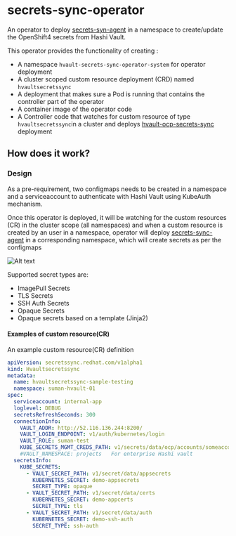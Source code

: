 # secrets-sync-operator
An operator to deploy [secrets-syn-agent](https://github.com/sumantripuraneni/secrets-sync-agent) in a namespace to create/update the OpenShift4 secrets from Hashi Vault.

This operator provides the functionality of creating :

* A namespace `hvault-secrets-sync-operator-system` for operator deployment 
* A cluster scoped custom resource deployment (CRD) named `hvaultsecretssync`
* A deployment that makes sure a Pod is running that contains the controller part of the operator
* A container image of the operator code
* A Controller code that watches for custom resource of type `hvaultsecretssync`in a cluster and deploys [hvault-ocp-secrets-sync](https://github.com/sumantripuraneni/hvault-ocp-secrets-sync) deployment



## How does it work?

### Design 

As a pre-requirement, two configmaps needs to be created in a namespace and a serviceaccount to authenticate with Hashi Vault using KubeAuth mechanism.


Once this operator is deployed, it will be watching for the custom resources (CR) in the cluster scope (all namespaces) and when a custom resource is created by an user in a namespace, operator will deploy [secrets-sync-agent](https://github.com/sumantripuraneni/secrets-sync-agent) in a corresponding namespace, which will create secrets as per the configmaps

![Alt text](images/secrets-sync-agnet-design1.jpeg?raw=true "Create secret in same namespace") 


Supported secret types are: 

*  ImagePull Secrets
*  TLS Secrets
*  SSH Auth Secrets 
*  Opaque Secrets
*  Opaque secrets based on a template (Jinja2)


#### Examples of custom resource(CR)


An example custom resource(CR) definition

```yaml
apiVersion: secretssync.redhat.com/v1alpha1                                   ## API version 
kind: Hvaultsecretssync                                                       ## API kind 
metadata:
  name: hvaultsecretssync-sample-testing                                      ## Name of custom resource 
  namespace: suman-hvault-01                                                  ## Namespace to create custom resource 
spec:
  serviceaccount: internal-app                                                ## Instructs service account to use to run "secrets-sync-agent". Optional and Defaults to "default" SA
  loglevel: DEBUG                                                             ## Instructs level of logging. Optional and Defaults to "INFO"
  secretsRefreshSeconds: 300                                                  ## Instructs how frequent to check and refresh secrets. Optional and Defaults to "3600" seconds
  connectionInfo:                                                             ## vault connection details
    VAULT_ADDR: http://52.116.136.244:8200/                                     
    VAULT_LOGIN_ENDPOINT: v1/auth/kubernetes/login
    VAULT_ROLE: suman-test
    KUBE_SECRETS_MGMT_CREDS_PATH: v1/secrets/data/ocp/accounts/someaccount    ##vault secret path of user which wil be used to generate OpenShift session token to create/update/path/get/lust secrets.
    #VAULT_NAMESPACE: projects   For enterprise Hashi vault 
  secretsInfo:                                                                ## Information on secrets retrieval 
    KUBE_SECRETS:
      - VAULT_SECRET_PATH: v1/secret/data/appsecrets
        KUBERNETES_SECRET: demo-appsecrets
        SECRET_TYPE: opaque
      - VAULT_SECRET_PATH: v1/secret/data/certs
        KUBERNETES_SECRET: demo-appcerts
        SECRET_TYPE: tls
      - VAULT_SECRET_PATH: v1/secret/data/auth
        KUBERNETES_SECRET: demo-ssh-auth
        SECRET_TYPE: ssh-auth      
